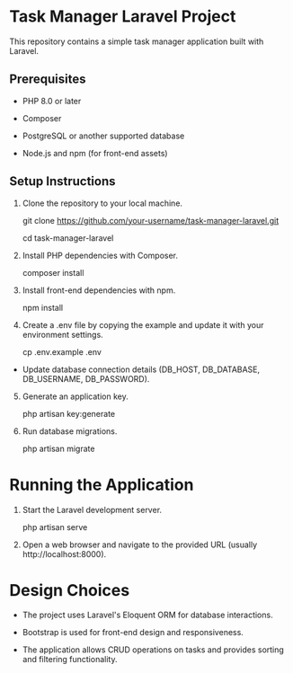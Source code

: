 # Task Manager Laravel Project

This repository contains a simple task manager application built with Laravel.

## Prerequisites

   - PHP 8.0 or later

   - Composer

   - PostgreSQL or another supported database
   
   - Node.js and npm (for front-end assets)

## Setup Instructions
1. Clone the repository to your local machine.

   git clone https://github.com/your-username/task-manager-laravel.git

   cd task-manager-laravel

2. Install PHP dependencies with Composer.

   composer install

3. Install front-end dependencies with npm.

   npm install

4. Create a .env file by copying the example and update it with your environment settings.

   cp .env.example .env

  - Update database connection details (DB_HOST, DB_DATABASE, DB_USERNAME, DB_PASSWORD).

5. Generate an application key.

   php artisan key:generate

6. Run database migrations.

   php artisan migrate

# Running the Application
1. Start the Laravel development server.

   php artisan serve

2. Open a web browser and navigate to the provided URL (usually http://localhost:8000).

# Design Choices

   - The project uses Laravel's Eloquent ORM for database interactions.

   - Bootstrap is used for front-end design and responsiveness.

   - The application allows CRUD operations on tasks and provides sorting and filtering    functionality.
